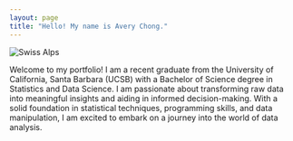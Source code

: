 ```yaml
---
layout: page
title: "Hello! My name is Avery Chong."
---
```


![Swiss Alps](https://user-images.githubusercontent.com/4943215/55412536-edbba180-5567-11e9-9c70-6d33bca3f8ed.jpg)

Welcome to my portfolio! I am a recent graduate from the University of California, Santa Barbara (UCSB) with a Bachelor of Science degree in Statistics and Data Science. I am passionate about transforming raw data into meaningful insights and aiding in informed decision-making. With a solid foundation in statistical techniques, programming skills, and data manipulation, I am excited to embark on a journey into the world of data analysis.
